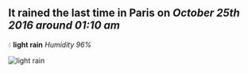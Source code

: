 ## It rained the last time in Paris on *October 25th 2016 around 01:10 am*
💧  **light rain** *Humidity 96%*

![light rain](http://openweathermap.org/img/w/10n.png)
